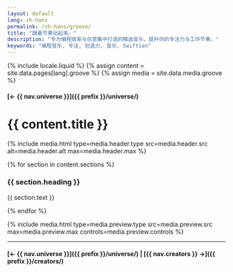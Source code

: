 ```yaml
---
layout: default
lang: zh-hans
permalink: /zh-hans/groove/
title: "跟着节奏动起来。"
description: "专为编程效率与创意集中打造的精选音乐，提升你的专注力与工作节奏。"
keywords: "编程音乐, 专注, 创造力, 音乐, Swiftian"
---
```



{% include locale.liquid %}
{% assign content = site.data.pages[lang].groove %}
{% assign media = site.data.media.groove %}

#### [← {{ nav.universe }}]({{ prefix }}/universe/)

# {{ content.title }}

{% include media.html
  type=media.header.type
  src=media.header.src
  alt=media.header.alt
  max=media.header.max
%}

{% for section in content.sections %}
### {{ section.heading }}
{{ section.text }}

{% endfor %}

{% include media.html
  type=media.preview.type
  src=media.preview.src
  max=media.preview.max
  controls=media.preview.controls
%}

---

#### [← {{ nav.universe }}]({{ prefix }}/universe/) | [{{ nav.creators }} →]({{ prefix }}/creators/)
